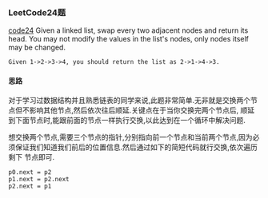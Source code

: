 ### LeetCode24题

[code24](/LeetCode-Road/LeetCode_LinkedList/SwapNodes.py)
Given a linked list, swap every two adjacent nodes and return its head.
You may not modify the values in the list's nodes, only nodes itself may be changed.
```
Given 1->2->3->4, you should return the list as 2->1->4->3.
```
#### 思路

对于学习过数据结构并且熟悉链表的同学来说,此题非常简单.无非就是交换两个节点但不影响其他节点,然后依次往后顺延.关键点在于当你交换完两个节点后,
顺延到下面节点时,能跟前面的节点一样执行交换,以此达到在一个循环中解决问题.

想交换两个节点,需要三个节点的指针,分别指向前一个节点和当前两个节点,因为必须保证我们知道我们前后的位置信息.然后通过如下的简短代码就行交换,依次遍历剩下
节点即可.
```
p0.next = p2
p1.next = p2.next
p2.next = p1
```

